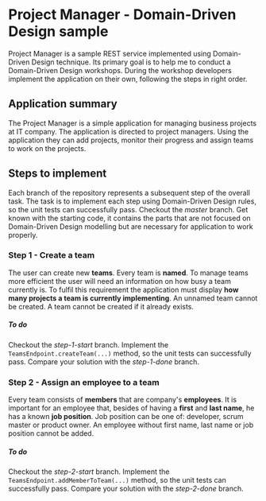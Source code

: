 # Project Manager - Domain-Driven Design sample
Project Manager is a sample REST service implemented using Domain-Driven Design technique.
Its primary goal is to help me to conduct a Domain-Driven Design workshops.
During the workshop developers implement the application on their own, following the steps in right order.

## Application summary
The Project Manager is a simple application for managing business projects at IT company.
The application is directed to project managers.
Using the application they can add projects, monitor their progress and assign teams to work on the projects.

## Steps to implement
Each branch of the repository represents a subsequent step of the overall task.
The task is to implement each step using Domain-Driven Design rules, so the unit tests can successfully pass.
Checkout the _master_ branch.
Get known with the starting code, it contains the parts that are not focused on Domain-Driven Design modelling but are necessary for application to work properly.

### Step 1 - Create a team
The user can create new **teams**.
Every team is **named**.
To manage teams more efficient the user will need an information on how busy a team currently is.
To fulfil this requirement the application must display **how many projects a team is currently implementing**.
An unnamed team cannot be created.
A team cannot be created if it already exists.

##### To do
Checkout the _step-1-start_ branch.
Implement the `TeamsEndpoint.createTeam(...)` method, so the unit tests can successfully pass.
Compare your solution with the _step-1-done_ branch.

### Step 2 - Assign an employee to a team
Every team consists of **members** that are company's **employees**.
It is important for an employee that, besides of having a **first** and **last name**, he has a known **job position**.
Job position can be one of: developer, scrum master or product owner.
An employee without first name, last name or job position cannot be added.

##### To do
Checkout the _step-2-start_ branch.
Implement the `TeamsEndpoint.addMemberToTeam(...)` method, so the unit tests can successfully pass.
Compare your solution with the _step-2-done_ branch.
